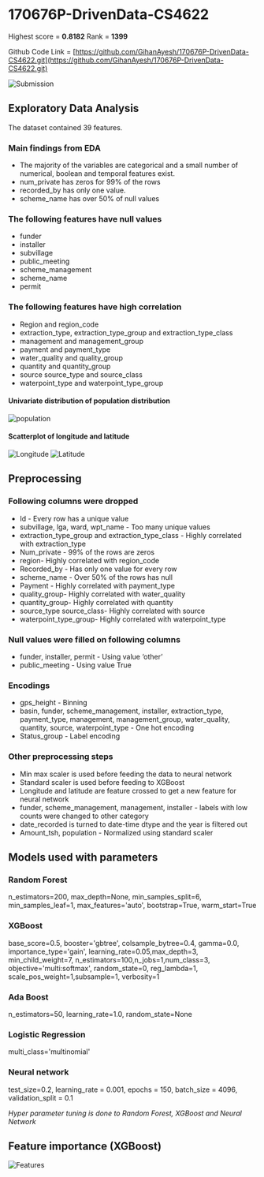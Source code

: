 # 170676P-DrivenData-CS4622

Highest score = **0.8182** 
Rank = **1399** 

Github Code Link = [https://github.com/GihanAyesh/170676P-DrivenData-CS4622.git](https://github.com/GihanAyesh/170676P-DrivenData-CS4622.git)

![Submission](/images/sub.jpg)

## Exploratory Data Analysis

The dataset contained 39 features.

### Main findings from EDA

* The majority of the variables are categorical and a small number of numerical, boolean and temporal features exist.
* num_private has zeros for 99% of the rows 
* recorded_by has only one value.
* scheme_name has over 50% of null values

### The following features have null values

* funder 
* installer 
* subvillage 
* public_meeting 
* scheme_management 
* scheme_name
* permit 
 
### The following features have high correlation

* Region and region_code 
* extraction_type, extraction_type_group and extraction_type_class 
* management and management_group 
* payment and payment_type
* water_quality and quality_group 
* quantity and quantity_group 
* source source_type and source_class 
* waterpoint_type and waterpoint_type_group

#### Univariate distribution of population distribution

![population](/images/pop.png)

#### Scatterplot of longitude and latitude

![Longitude](/images/long.png)
![Latitude](/images/lati.png)

## Preprocessing

### Following columns were dropped

* Id - Every row has a unique value
* subvillage, lga, ward, wpt_name - Too many unique values
* extraction_type_group and extraction_type_class - Highly correlated with extraction_type                      
* Num_private - 99% of the rows are zeros
* region- Highly correlated with region_code   
* Recorded_by - Has only one value for every row                                  
* scheme_name - Over 50% of the rows has null
* Payment - Highly correlated with payment_type  
* quality_group- Highly correlated with water_quality    
* quantity_group- Highly correlated with quantity  
* source_type source_class- Highly correlated with source   
* waterpoint_type_group- Highly correlated with waterpoint_type   

### Null values were filled on following columns

* funder, installer, permit - Using value ‘other’ 
* public_meeting - Using value True

### Encodings

* gps_height - Binning
* basin, funder, scheme_management, installer, extraction_type, payment_type, management,  management_group, water_quality, quantity, source, waterpoint_type - One hot encoding
* Status_group - Label encoding

### Other preprocessing steps

* Min max scaler is used before feeding the data to neural network
* Standard scaler is used before feeding to XGBoost
* Longitude and latitude are feature crossed to get a new feature for neural network
* funder, scheme_management, management, installer - labels with low counts were changed to other category
* date_recorded is turned to date-time dtype and the year is filtered out
* Amount_tsh, population - Normalized using standard scaler

## Models used with parameters

### Random Forest

n_estimators=200, max_depth=None, min_samples_split=6, min_samples_leaf=1, max_features='auto', bootstrap=True, warm_start=True

### XGBoost

 base_score=0.5, booster='gbtree', colsample_bytree=0.4, gamma=0.0, importance_type='gain', learning_rate=0.05,max_depth=3, min_child_weight=7, n_estimators=100,n_jobs=1,num_class=3, objective='multi:softmax', random_state=0, reg_lambda=1, scale_pos_weight=1,subsample=1, verbosity=1

### Ada Boost

n_estimators=50, learning_rate=1.0, random_state=None

### Logistic Regression

multi_class='multinomial'

### Neural network

test_size=0.2, learning_rate = 0.001, epochs = 150, batch_size = 4096, validation_split = 0.1

*Hyper parameter tuning is done to Random Forest, XGBoost and Neural Network*

## Feature importance (XGBoost)

![Features](/images/feature.png)
